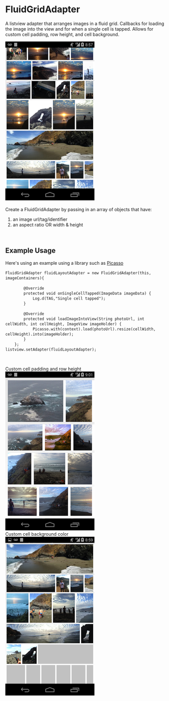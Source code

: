 FluidGridAdapter
================

A listview adapter that arranges images in a fluid grid. Callbacks for loading the image into the view and for when a single cell is tapped. Allows for custom cell padding, row height, and cell background. 

![](resources/SampleS.png)
<br><br>
Create a FluidGridAdapter by passing in an array of objects that have:<br>
1) an image url/tag/identifier<br>
2) an aspect ratio OR width & height
<br>
<h2>Example Usage</h2>
Here's using an example using a library such as <a href="https://github.com/squareup/Picasso.git">Picasso</a>
     
    FluidGridAdapter fluidLayoutAdapter = new FluidGridAdapter(this, imageContainers){

			@Override
			protected void onSingleCellTapped(ImageData imageData) {
				Log.d(TAG,"Single cell tapped");
			}

			@Override
			protected void loadImageIntoView(String photoUrl, int cellWidth, int cellHeight, ImageView imageHolder) {	
				Picasso.with(context).load(photoUrl).resize(cellWidth, cellHeight).into(imageHolder);
			}
		};
	listview.setAdapter(fluidLayoutAdapter);
<br>

Custom cell padding and row height
<br>
![](resources/SampleLarge.png)
<br>
Custom cell background color
<br>
![](resources/SampleLoading.png)
